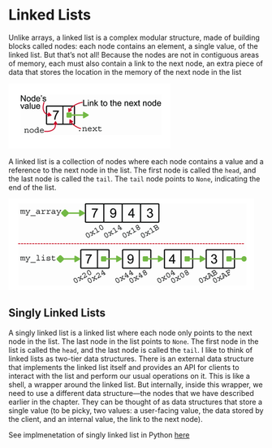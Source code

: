 # Linked Lists

Unlike arrays, a linked list is a complex modular structure, made of building blocks called nodes: each node contains an element, a single value, of the linked list. But that’s not all! Because the nodes are not in contiguous areas of memory, each must also contain a link to the next node, an extra piece of data that stores the location in the memory of the next node in the list

![alt text](image.png)

A linked list is a collection of nodes where each node contains a value and a reference to the next node in the list. The first node is called the `head`, and the last node is called the `tail`. The `tail` node points to `None`, indicating the end of the list.

![alt text](image-1.png)

## Singly Linked Lists

A singly linked list is a linked list where each node only points to the next node in the list. The last node in the list points to `None`. The first node in the list is called the `head`, and the last node is called the `tail`.
I like to think of linked lists as two-tier data structures.
There is an external data structure that implements the linked list itself and provides an API for clients to interact with the list and perform our usual operations on it. This is like a shell, a wrapper around the linked list. But internally, inside this wrapper, we need to use a different data structure—the nodes that we have described earlier in the chapter. They can be thought of as data structures that store a single value (to be picky, two values: a user-facing value, the data stored by the client, and an internal value, the link to the next node).

See implmenetation of singly linked list in Python [here](singly-linked-list.py)
